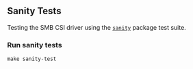 ## Sanity Tests
Testing the SMB CSI driver using the [`sanity`](https://github.com/kubernetes-csi/csi-test/tree/master/pkg/sanity) package test suite.

### Run sanity tests
```
make sanity-test
```

